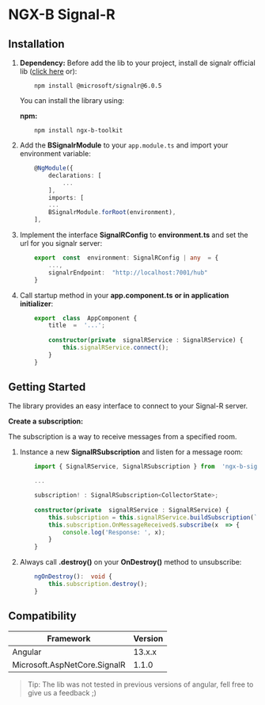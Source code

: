 # NGX-B Signal-R


## Installation

1. **Dependency:**
Before add the lib to your project, install de signalr official lib ([click here](https://www.npmjs.com/package/@microsoft/signalr) or):
	```
		npm install @microsoft/signalr@6.0.5
	```

	You can install the library using:

	**npm:**
	```
		npm install ngx-b-toolkit
	```

2. Add the **BSignalrModule** to your `app.module.ts` and import your environment variable:

	```ts
		@NgModule({
			declarations: [
				...
			],
			imports: [
			...
			BSignalrModule.forRoot(environment),
		],
	```
3. Implement the interface **SignalRConfig** to **environment.ts** and set the url for you signalr server:
	```ts
		export  const  environment: SignalRConfig | any  = {
			...,
			signalrEndpoint:  "http://localhost:7001/hub"
		}
	```

4. Call startup method in your **app.component.ts** **or in application initializer**:
	```ts
		export  class  AppComponent {
			title  =  '...';
			
			constructor(private  signalRService : SignalRService) {
				this.signalRService.connect();
			}
		}
	```

## Getting Started

The library provides an easy interface to connect to your Signal-R server.

**Create a subscription:**

The subscription is a way to receive messages from a specified room.

1. Instance a new **SignalRSubscription** and listen for a message room:
	
	```ts
		import { SignalRService, SignalRSubscription } from  'ngx-b-signalr';

		...

		subscription! : SignalRSubscription<CollectorState>;
		
		constructor(private  signalRService : SignalRService) {
			this.subscription = this.signalRService.buildSubscription(`ROOM`);
			this.subscription.OnMessageReceived$.subscribe(x  => {
				console.log('Response: ', x);
			}
		}
	```
	
2. Always call **.destroy()** on your **OnDestroy()** method to unsubscribe:
	```ts
		ngOnDestroy():  void {
			this.subscription.destroy();
		}
	```


## Compatibility

|Framework|Version  |
|-----------|--|
|Angular           | 13.x.x |
|Microsoft.AspNetCore.SignalR| 1.1.0

> Tip: The lib was not tested in previous versions of angular, fell free to give us a feedback ;)